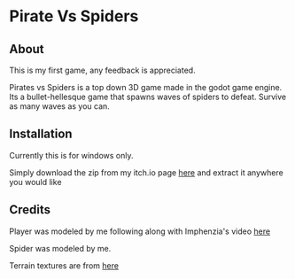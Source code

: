 # Pirate Vs Spiders

## About
This is my first game, any feedback is appreciated.

Pirates vs Spiders is a top down 3D game made in the godot game engine. Its a bullet-hellesque game that spawns waves of spiders to defeat. Survive as many waves as you can.

## Installation
Currently this is for windows only.

Simply download the zip from my itch.io page [here](https://oniro.itch.io/pirate-vs-spiders) and extract it anywhere you would like

## Credits
Player was modeled by me following along with Imphenzia's video [here](https://www.youtube.com/watch?v=lBAkjGLE-Xs)

Spider was modeled by me.

Terrain textures are from [here](https://assetstore.unity.com/packages/3d/environments/low-poly-modular-terrain-pack-91558)
